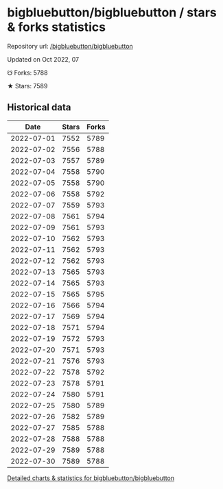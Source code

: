 # bigbluebutton/bigbluebutton / stars & forks statistics

Repository url: [/bigbluebutton/bigbluebutton](https://github.com/bigbluebutton/bigbluebutton)

Updated on Oct 2022, 07

☋ Forks: 5788

★ Stars: 7589

## Historical data
| Date | Stars | Forks |
|------|-------|-------|
| 2022-07-01 | 7552 | 5789 | 
| 2022-07-02 | 7556 | 5788 | 
| 2022-07-03 | 7557 | 5789 | 
| 2022-07-04 | 7558 | 5790 | 
| 2022-07-05 | 7558 | 5790 | 
| 2022-07-06 | 7558 | 5792 | 
| 2022-07-07 | 7559 | 5793 | 
| 2022-07-08 | 7561 | 5794 | 
| 2022-07-09 | 7561 | 5793 | 
| 2022-07-10 | 7562 | 5793 | 
| 2022-07-11 | 7562 | 5793 | 
| 2022-07-12 | 7562 | 5793 | 
| 2022-07-13 | 7565 | 5793 | 
| 2022-07-14 | 7565 | 5793 | 
| 2022-07-15 | 7565 | 5795 | 
| 2022-07-16 | 7566 | 5794 | 
| 2022-07-17 | 7569 | 5794 | 
| 2022-07-18 | 7571 | 5794 | 
| 2022-07-19 | 7572 | 5793 | 
| 2022-07-20 | 7571 | 5793 | 
| 2022-07-21 | 7576 | 5793 | 
| 2022-07-22 | 7578 | 5792 | 
| 2022-07-23 | 7578 | 5791 | 
| 2022-07-24 | 7580 | 5791 | 
| 2022-07-25 | 7580 | 5789 | 
| 2022-07-26 | 7582 | 5789 | 
| 2022-07-27 | 7585 | 5788 | 
| 2022-07-28 | 7588 | 5788 | 
| 2022-07-29 | 7589 | 5788 | 
| 2022-07-30 | 7589 | 5788 | 


[Detailed charts & statistics for bigbluebutton/bigbluebutton](https://reviewgithub.com/rep/bigbluebutton/bigbluebutton)
